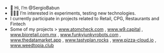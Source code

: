 - 👋 Hi, I’m @SergioBabun
- 🧪👾💾 I’m interested in experiments, testing new technologies.
- I currently participate in projects related to Retail, CPG, Restaurants and Fintech
- Some of my projects > www.atomcheck.com , www.w9.capital , www.bioretail.com.mx , www.funkyjunkyrobots.com , www.thedatamarket.app , www.tastyplan.rocks , www.pizza-cloud.io , www.weedtopia.club
